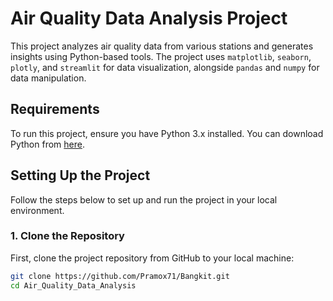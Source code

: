 # Air Quality Data Analysis Project

This project analyzes air quality data from various stations and generates insights using Python-based tools. The project uses `matplotlib`, `seaborn`, `plotly`, and `streamlit` for data visualization, alongside `pandas` and `numpy` for data manipulation.

## Requirements

To run this project, ensure you have Python 3.x installed. You can download Python from [here](https://www.python.org/downloads/).

## Setting Up the Project

Follow the steps below to set up and run the project in your local environment.

### 1. Clone the Repository

First, clone the project repository from GitHub to your local machine:

```bash
git clone https://github.com/Pramox71/Bangkit.git
cd Air_Quality_Data_Analysis

